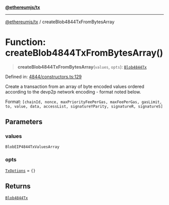 [**@ethereumjs/tx**](../README.md)

***

[@ethereumjs/tx](../README.md) / createBlob4844TxFromBytesArray

# Function: createBlob4844TxFromBytesArray()

> **createBlob4844TxFromBytesArray**(`values`, `opts`): [`Blob4844Tx`](../classes/Blob4844Tx.md)

Defined in: [4844/constructors.ts:129](https://github.com/ethereumjs/ethereumjs-monorepo/blob/master/packages/tx/src/4844/constructors.ts#L129)

Create a transaction from an array of byte encoded values ordered according to the devp2p network encoding - format noted below.

Format: `[chainId, nonce, maxPriorityFeePerGas, maxFeePerGas, gasLimit, to, value, data,
accessList, signatureYParity, signatureR, signatureS]`

## Parameters

### values

`BlobEIP4844TxValuesArray`

### opts

[`TxOptions`](../interfaces/TxOptions.md) = `{}`

## Returns

[`Blob4844Tx`](../classes/Blob4844Tx.md)
